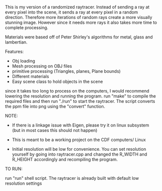 This is my version of a randomized raytracer. Instead of sending a ray at every pixel into the scene, it sends a ray at every pixel in a random direction. Therefore more iterations of random rays create a more visually stunning image. However since it needs more rays it also takes more time to complete processing. 

Materials were based off of Peter Shirley's algorithms for metal, glass and lambertian.

Features:
* Obj loading
* Mesh processing on OBJ files
* primitive processing (Triangles, planes, Plane bounds)
* Different materials
* Easy scene class to hold objects in the scene

since it takes too long to process on the computers, I would recommend lowering the resolution and running the program. run "make" to compile the required files and then run "./run" to start the raytracer. The script converts the ppm file into png using the "convert" function.

NOTE:
* If there is a linkage issue with Eigen, please try it on linux subsystem (but in most cases this should not happen)

* This is meant to be a working project on the CDF computers/ Linux

* Initial resolution will be low for convenience. You can set resolution yourself by going into raytracer.cpp and changed the R_WIDTH and R_HEIGHT accordingly and recompiling the program.


TO RUN:

run "run" shell script. The raytracer is already built with default low resolution settings